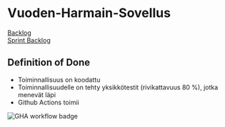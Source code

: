 # Vuoden-Harmain-Sovellus
[Backlog](https://docs.google.com/document/d/1oMghClv79tLXwznH7Zgw1BvnMm40N23Djq-XPNMBtpQ/edit)\
[Sprint Backlog](https://github.com/AapoTuulentie/Vuoden-Harmain-Sovellus/blob/main/sprintbacklog.md)

## Definition of Done
- Toiminnallisuus on koodattu
- Toiminnallisuudelle on tehty yksikkötestit (rivikattavuus 80 %), jotka menevät läpi
- Github Actions toimii

![GHA workflow badge](https://github.com/AapoTuulentie/Vuoden-Harmain-Sovellus/workflows/CI/badge.svg)



